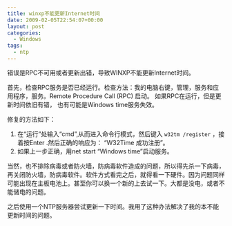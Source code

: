```yaml
---
title: winxp不能更新Internet时间
date: 2009-02-05T22:54:07+00:00
layout: post
categories:
  - Windows
tags:
  - ntp
---
```

错误是RPC不可用或者更新出错，导致WINXP不能更新Internet时间。

首先，检查RPC服务是否已经运行。检查方法：我的电脑右键，管理，服务和应用程序，服务。Remote Procedure Call (RPC) 启动。 如果RPC在运行，但是更新时间依旧有错， 也有可能是Windows time服务失效。

修复的方法如下：

1. 在“运行”处输入“cmd”,从而进入命令行模式，然后键入 `w32tm /register` ，接着按Enter .然后正确的响应为： “W32Time 成功注册”。
2. 如果上一步正确，用net start “Windows time”启动服务。

<!--more-->
当然，也不排除病毒或者防火墙，防病毒软件造成的问题，所以得先杀一下病毒，再关闭防火墙，防病毒软件。软件方式看完之后，就得看一下硬件。因为问题同样可能出现在主板电池上。甚至你可以换一个新的上去试一下。大都是没电，或者不能储电的问题。

之后使用一个NTP服务器尝试更新一下时间。我用了这种办法解决了我的本不能更新时间的问题。